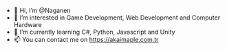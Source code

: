 - 👋 Hi, I’m @Naganen
- 👀 I’m interested in Game Development, Web Development and Computer Hardware
- 🌱 I’m currently learning C#, Python, Javascript and Unity
- 📫 You can contact me on https://akaimaple.com.tr

<!---
Naganen/Naganen is a ✨ special ✨ repository because its `README.md` (this file) appears on your GitHub profile.
You can click the Preview link to take a look at your changes.
--->
